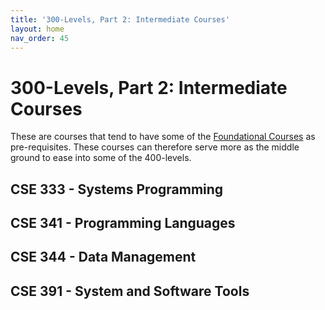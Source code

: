 ```yaml
---
title: '300-Levels, Part 2: Intermediate Courses'
layout: home
nav_order: 45
---
```

# 300-Levels, Part 2: Intermediate Courses
These are courses that tend to have some of the [Foundational Courses](40%20-%20foundational.html) as pre-requisites. These courses can therefore serve more as the middle ground to ease into some of the 400-levels.

## CSE 333 - Systems Programming

## CSE 341 - Programming Languages

## CSE 344 - Data Management

## CSE 391 - System and Software Tools